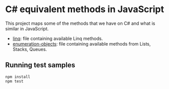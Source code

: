 # C# equivalent methods in JavaScript

This project maps some of the methods that we have on C# and what is similar in JavaScript.

 - [linq](linq.md): file containing available Linq methods.
 - [enumeration-objects](enumeration-objects.md): file containing available methods from Lists, Stacks, Queues.
 
 
 ## Running test samples
 
 ```
 npm install
 npm test
 ```